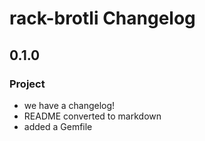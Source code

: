 # rack-brotli Changelog

## 0.1.0


### Project
* we have a changelog!
* README converted to markdown
* added a Gemfile
